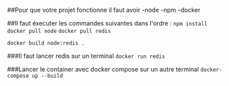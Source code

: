 ##Pour que votre projet fonctionne il faut avoir
-node
-npm
-docker

##Il faut éxecuter les commandes suivantes dans l'ordre :
`npm install`
`docker pull node`
`docker pull redis`

`docker build node:redis .`


###Il faut lancer redis sur un terminal
`docker run redis`

###Lancer le container avec docker compose sur un autre terminal
`docker-compose up --build`

